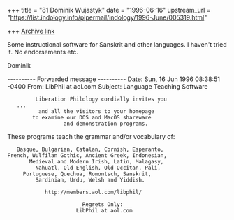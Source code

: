 +++
title = "81 Dominik Wujastyk"
date = "1996-06-16"
upstream_url = "https://list.indology.info/pipermail/indology/1996-June/005319.html"

+++
[Archive link](https://list.indology.info/pipermail/indology/1996-June/005319.html)


Some instructional software for Sanskrit and other languages.  I haven't
tried it.  No endorsements etc.

Dominik


---------- Forwarded message ----------
Date: Sun, 16 Jun 1996 08:38:51 -0400
From: LibPhil at aol.com
Subject: Language Teaching Software

             Liberation Philology cordially invites you
       ...
              and all the visitors to your homepage
            to examine our DOS and MacOS shareware
                      and demonstration programs.

These programs teach the grammar and/or vocabulary of:

       Basque, Bulgarian, Catalan, Cornish, Esperanto,
    French, Wulfilan Gothic, Ancient Greek, Indonesian,
           Medieval and Modern Irish, Latin, Malagasy,
             Nahuatl, Old English, Old Occitan, Pali,
         Portuguese, Quechua, Romontsch, Sanskrit,
             Sardinian, Urdu, Welsh and Yiddish.

                http://members.aol.com/libphil/

                            Regrets Only:
                          LibPhil at aol.com








